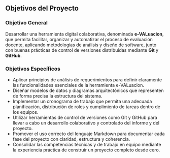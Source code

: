 ## Objetivos del Proyecto

### Objetivo General

Desarrollar una herramienta digital colaborativa, denominada **e-VALuacion**, que permita facilitar, organizar y automatizar el proceso de evaluación docente, aplicando metodologías de análisis y diseño de software, junto con buenas prácticas de control de versiones distribuidas mediante **Git** y **GitHub**.

### Objetivos Específicos

- Aplicar principios de análisis de requerimientos para definir claramente las funcionalidades esenciales de la herramienta e-VALuacion.
- Diseñar modelos de datos y diagramas arquitectónicos que representen de forma precisa la estructura del sistema.
- Implementar un cronograma de trabajo que permita una adecuada planificación, distribución de roles y cumplimiento de tareas dentro de los equipos.
- Utilizar herramientas de control de versiones como Git y GitHub para llevar a cabo un desarrollo colaborativo y controlado del informe y del proyecto.
- Promover el uso correcto del lenguaje Markdown para documentar cada fase del proyecto con claridad, estructura y coherencia.
- Consolidar las competencias técnicas y de trabajo en equipo mediante la experiencia práctica de construir un proyecto completo desde cero.
